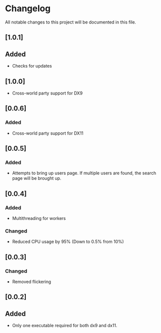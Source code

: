 # Changelog
All notable changes to this project will be documented in this file.

## [1.0.1]
## Added
- Checks for updates

## [1.0.0]
- Cross-world party support for DX9

## [0.0.6]
### Added
- Cross-world party support for DX11

## [0.0.5]
### Added
- Attempts to bring up users page. If multiple users are found, the search page will be brought up.

## [0.0.4]
### Added
- Multithreading for workers  

### Changed  
- Reduced CPU usage by 95% (Down to 0.5% from 10%)

## [0.0.3]
### Changed
- Removed flickering

## [0.0.2]
## Added
- Only one executable required for both dx9 and dx11.
